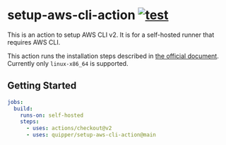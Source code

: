 # setup-aws-cli-action [![test](https://github.com/quipper/setup-aws-cli-action/actions/workflows/test.yml/badge.svg)](https://github.com/quipper/setup-aws-cli-action/actions/workflows/test.yml)

This is an action to setup AWS CLI v2.
It is for a self-hosted runner that requires AWS CLI.

This action runs the installation steps described in [the official document](https://docs.aws.amazon.com/cli/latest/userguide/install-cliv2-linux.html).
Currently only `linux-x86_64` is supported.


## Getting Started

```yaml
jobs:
  build:
    runs-on: self-hosted
    steps:
      - uses: actions/checkout@v2
      - uses: quipper/setup-aws-cli-action@main
```

